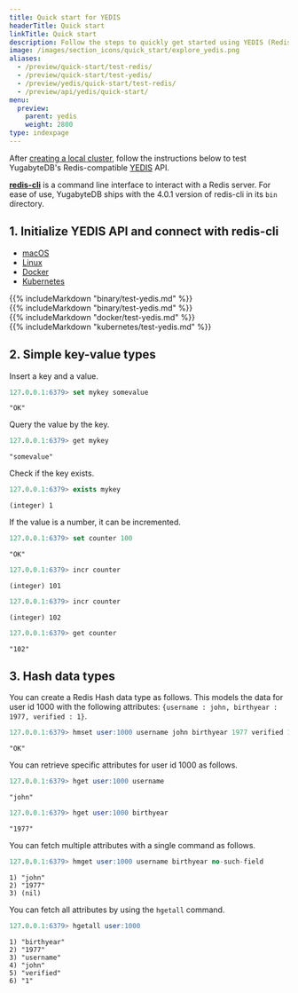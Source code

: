 ```yaml
---
title: Quick start for YEDIS
headerTitle: Quick start
linkTitle: Quick start
description: Follow the steps to quickly get started using YEDIS (Redis-compatible) in YugabyteDB.
image: /images/section_icons/quick_start/explore_yedis.png
aliases:
  - /preview/quick-start/test-redis/
  - /preview/quick-start/test-yedis/
  - /preview/yedis/quick-start/test-redis/
  - /preview/api/yedis/quick-start/
menu:
  preview:
    parent: yedis
    weight: 2800
type: indexpage
---
```


After [creating a local cluster](/preview/tutorials/quick-start/macos/), follow the instructions below to test YugabyteDB's Redis-compatible [YEDIS](../api/) API.

[**redis-cli**](https://redis.io/topics/rediscli) is a command line interface to interact with a Redis server. For ease of use, YugabyteDB ships with the 4.0.1 version of redis-cli in its `bin` directory.

## 1. Initialize YEDIS API and connect with redis-cli

<ul class="nav nav-tabs nav-tabs-yb">
  <li>
    <a href="#macos" class="nav-link active" id="macos-tab" data-bs-toggle="tab" role="tab" aria-controls="macos" aria-selected="true">
      <i class="fa-brands fa-apple" aria-hidden="true"></i>
      macOS
    </a>
  </li>
  <li>
    <a href="#linux" class="nav-link" id="linux-tab" data-bs-toggle="tab" role="tab" aria-controls="linux" aria-selected="false">
      <i class="fa-brands fa-linux" aria-hidden="true"></i>
      Linux
    </a>
  </li>
    <li>
    <a href="#docker" class="nav-link" id="docker-tab" data-bs-toggle="tab" role="tab" aria-controls="docker" aria-selected="false">
      <i class="fa-brands fa-docker" aria-hidden="true"></i>
      Docker
    </a>
  </li>
  <li>
    <a href="#kubernetes" class="nav-link" id="kubernetes-tab" data-bs-toggle="tab" role="tab" aria-controls="kubernetes" aria-selected="false">
      <i class="fa-regular fa-dharmachakra" aria-hidden="true"></i>
      Kubernetes
    </a>
  </li>
</ul>

<div class="tab-content">
  <div id="macos" class="tab-pane fade show active" role="tabpanel" aria-labelledby="macos-tab">
  {{% includeMarkdown "binary/test-yedis.md" %}}
  </div>
  <div id="linux" class="tab-pane fade" role="tabpanel" aria-labelledby="linux-tab">
  {{% includeMarkdown "binary/test-yedis.md" %}}
  </div>
  <div id="docker" class="tab-pane fade" role="tabpanel" aria-labelledby="docker-tab">
  {{% includeMarkdown "docker/test-yedis.md" %}}
  </div>
  <div id="kubernetes" class="tab-pane fade" role="tabpanel" aria-labelledby="kubernetes-tab">
  {{% includeMarkdown "kubernetes/test-yedis.md" %}}
  </div>
</div>

## 2. Simple key-value types

Insert a key and a value.

```sql
127.0.0.1:6379> set mykey somevalue
```

```output
"OK"
```

Query the value by the key.

```sql
127.0.0.1:6379> get mykey
```

```output
"somevalue"
```

Check if the key exists.

```sql
127.0.0.1:6379> exists mykey
```

```output
(integer) 1
```

If the value is a number, it can be incremented.

```sql
127.0.0.1:6379> set counter 100
```

```output
"OK"
```

```sql
127.0.0.1:6379> incr counter
```

```output
(integer) 101
```

```sql
127.0.0.1:6379> incr counter
```

```output
(integer) 102
```

```sql
127.0.0.1:6379> get counter
```

```output
"102"
```

## 3. Hash data types

You can create a Redis Hash data type as follows. This models the data for user id 1000 with the following attributes: `{username : john, birthyear : 1977, verified : 1}`.

```sql
127.0.0.1:6379> hmset user:1000 username john birthyear 1977 verified 1
```

```output
"OK"
```

You can retrieve specific attributes for user id 1000 as follows.

```sql
127.0.0.1:6379> hget user:1000 username
```

```output
"john"
```

```sql
127.0.0.1:6379> hget user:1000 birthyear
```

```output
"1977"
```

You can fetch multiple attributes with a single command as follows.

```sql
127.0.0.1:6379> hmget user:1000 username birthyear no-such-field
```

```output
1) "john"
2) "1977"
3) (nil)
```

You can fetch all attributes by using the `hgetall` command.

```sql
127.0.0.1:6379> hgetall user:1000
```

```output
1) "birthyear"
2) "1977"
3) "username"
4) "john"
5) "verified"
6) "1"
```
